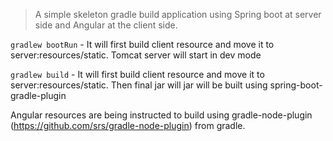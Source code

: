 >A simple skeleton gradle build application using Spring boot at server side and Angular at the client side.

```gradlew bootRun``` - It will first build client resource and move it to server:resources/static. Tomcat server will start in dev mode

```gradlew build```   - It will first build client resource and move it to server:resources/static. Then final jar will jar will be built using spring-boot-gradle-plugin


Angular resources are being instructed to build using gradle-node-plugin (https://github.com/srs/gradle-node-plugin) from gradle. 



 
